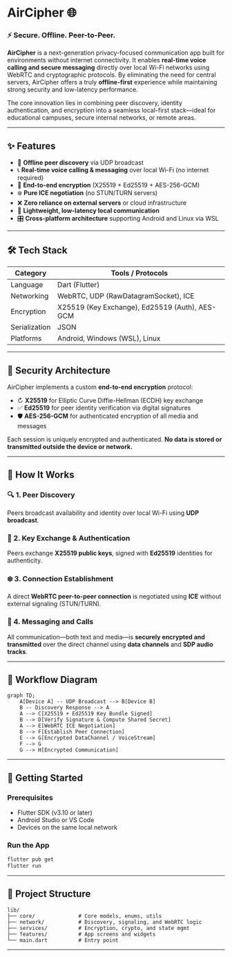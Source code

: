 # AirCipher 🌐

### ⚡ Secure. Offline. Peer-to-Peer.

**AirCipher** is a next-generation privacy-focused communication app built for environments without internet connectivity. It enables **real-time voice calling and secure messaging** directly over local Wi-Fi networks using WebRTC and cryptographic protocols. By eliminating the need for central servers, AirCipher offers a truly **offline-first** experience while maintaining strong security and low-latency performance.

The core innovation lies in combining peer discovery, identity authentication, and encryption into a seamless local-first stack—ideal for educational campuses, secure internal networks, or remote areas.

---

## ✨ Features

- 🔗 **Offline peer discovery** via UDP broadcast
- 📞 **Real-time voice calling & messaging** over local Wi-Fi (no internet required)
- 🔐 **End-to-end encryption** (X25519 + Ed25519 + AES-256-GCM)
- ❄️ **Pure ICE negotiation** (no STUN/TURN servers)
- ❌ **Zero reliance on external servers** or cloud infrastructure
- 📡 **Lightweight, low-latency local communication**
- 🎛 **Cross-platform architecture** supporting Android and Linux via WSL

---

## 🛠 Tech Stack

| Category      | Tools / Protocols                              |
| ------------- | ---------------------------------------------- |
| Language      | Dart (Flutter)                                 |
| Networking    | WebRTC, UDP (RawDatagramSocket), ICE           |
| Encryption    | X25519 (Key Exchange), Ed25519 (Auth), AES-GCM |
| Serialization | JSON                                           |
| Platforms     | Android, Windows (WSL), Linux                  |

---

## 🔐 Security Architecture

AirCipher implements a custom **end-to-end encryption** protocol:

- ↻ **X25519** for Elliptic Curve Diffie-Hellman (ECDH) key exchange
- ✅ **Ed25519** for peer identity verification via digital signatures
- 🛡 **AES-256-GCM** for authenticated encryption of all media and messages

Each session is uniquely encrypted and authenticated. **No data is stored or transmitted outside the device or network.**

---

## 🧹 How It Works

### 🔍 1. Peer Discovery

Peers broadcast availability and identity over local Wi-Fi using **UDP broadcast**.

### 🔑 2. Key Exchange & Authentication

Peers exchange **X25519 public keys**, signed with **Ed25519** identities for authenticity.

### ❄️ 3. Connection Establishment

A direct **WebRTC peer-to-peer connection** is negotiated using **ICE** without external signaling (STUN/TURN).

### 💬 4. Messaging and Calls

All communication—both text and media—is **securely encrypted and transmitted** over the direct channel using **data channels** and **SDP audio tracks**.

---

## 🧭 Workflow Diagram

```mermaid
graph TD;
    A[Device A] -- UDP Broadcast --> B[Device B]
    B -- Discovery Response --> A
    A --> C[X25519 + Ed25519 Key Bundle Signed]
    B --> D[Verify Signature & Compute Shared Secret]
    A --> E[WebRTC ICE Negotiation]
    B --> F[Establish Peer Connection]
    E --> G[Encrypted DataChannel / VoiceStream]
    F --> G
    G --> H[Encrypted Communication]
```

---

## 🚀 Getting Started

### Prerequisites

- Flutter SDK (v3.10 or later)
- Android Studio or VS Code
- Devices on the same local network

### Run the App

```bash
flutter pub get
flutter run
```

---

## 📂 Project Structure

```
lib/
├── core/              # Core models, enums, utils
├── network/           # Discovery, signaling, and WebRTC logic
├── services/          # Encryption, crypto, and state mgmt
├── features/          # App screens and widgets
└── main.dart          # Entry point
```

---



